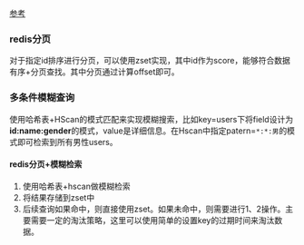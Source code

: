 [参考](https://developer.aliyun.com/article/1171184)

### redis分页
对于指定id排序进行分页，可以使用zset实现，其中id作为score，能够符合数据有序+分页查找。其中分页通过计算offset即可。

### 多条件模糊查询
使用哈希表+HScan的模式匹配来实现模糊搜索，比如key=users下将field设计为**id:name:gender**的模式，value是详细信息。在Hscan中指定patern=`*:*:男`的模式即可检索到所有男性users。

#### redis分页+模糊检索
1. 使用哈希表+hscan做模糊检索
2. 将结果存储到zset中
3. 后续查询如果命中，则直接使用zset。如果未命中，则需要进行1、2操作。主要需要一定的淘汰策略，这里可以使用简单的设置key的过期时间来淘汰数据。